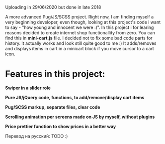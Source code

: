 Uploading in 29/06/2020 but done in late 2018

A more advanced Pug/JS/SCSS project. Right now, I am finding myself a very beginning developer, even though, looking at this project's code 
i want to say - "how young and innocent we were :)". In this project i for learing reasons decided to create internet shop functionallity 
from zero. You can find this in **mini-cart.js** file. I decided not to fix some bad code parts for history. It actually works and look still quite good to me :)
It adds/removes and displays items in cart in a minicart block if you move cursor to a cart icon. 

# Features in this project:
**Swiper in a slider role**

**Pure JS/jQuery code, functions, to add/remove/display cart items**

**Pug/SCSS markup, separate files, clear code**

**Scrolling animation per screens made on JS by myself, without plugins**

**Price prettier function to show prices in a better way**


Перевод на русский:
TODO :)

